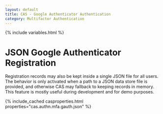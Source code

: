 ```yaml
---
layout: default
title: CAS - Google Authenticator Authentication
category: Multifactor Authentication
---
```


{% include variables.html %}

# JSON Google Authenticator Registration

Registration records may also be kept inside a single JSON file for all users.
The behavior is only activated when a path to a JSON data store file is provided,
and otherwise CAS may fallback to keeping records in memory. This feature is mostly
useful during development and for demo purposes.

{% include_cached casproperties.html properties="cas.authn.mfa.gauth.json" %}

